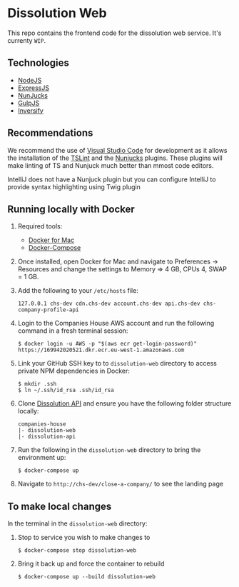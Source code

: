# Dissolution Web
This repo contains the frontend code for the dissolution web service. It's currenty `WIP`.

## Technologies

- [NodeJS](https://nodejs.org/)
- [ExpressJS](https://expressjs.com/)
- [NunJucks](https://mozilla.github.io/nunjucks)
- [GulpJS](https://gulpjs.com/)
- [Inversify](https://github.com/inversify/)

## Recommendations

We recommend the use of [Visual Studio Code](https://code.visualstudio.com/) for development as it allows the installation of the [TSLint](https://marketplace.visualstudio.com/items?itemName=ms-vscode.vscode-typescript-tslint-plugin) and the [Nunjucks](https://marketplace.visualstudio.com/items?itemName=ronnidc.nunjucks) plugins. These plugins will make linting of TS and Nunjuck much better than mmost code editors.

IntelliJ does not have a Nunjuck plugin but you can configure IntelliJ to provide syntax highlighting using Twig plugin

## Running locally with Docker  

1. Required tools:
    - [Docker for Mac](https://hub.docker.com/editions/community/docker-ce-desktop-mac)
    - [Docker-Compose](https://docs.docker.com/compose/install/)

2. Once installed, open Docker for Mac and navigate to Preferences -> Resources and change the settings to Memory => 4 GB, CPUs 4, SWAP = 1 GB.

3. Add the following to your `/etc/hosts` file:

    ```
    127.0.0.1 chs-dev cdn.chs-dev account.chs-dev api.chs-dev chs-company-profile-api
    ```

4. Login to the Companies House AWS account and run the following command in a fresh terminal session:

    ```
    $ docker login -u AWS -p "$(aws ecr get-login-password)" https://169942020521.dkr.ecr.eu-west-1.amazonaws.com
    ```

5. Link your GitHub SSH key to to `dissolution-web` directory to access private NPM dependencies in Docker:

    ```
    $ mkdir .ssh
    $ ln ~/.ssh/id_rsa .ssh/id_rsa
    ```
    
6. Clone [Dissolution API](https://github.com/companieshouse/dissolution-api) and ensure you have the following folder structure locally:
    ```
    companies-house
    |- dissolution-web
    |- dissolution-api
    ```

7. Run the following in the `dissolution-web` directory to bring the environment up:

    ```
    $ docker-compose up
    ```

8. Navigate to `http://chs-dev/close-a-company/` to see the landing page

## To make local changes

In the terminal in the `dissolution-web` directory:

1. Stop to service you wish to make changes to

    ```
    $ docker-compose stop dissolution-web
    ```

2. Bring it back up and force the container to rebuild

    ```
    $ docker-compose up --build dissolution-web
    ```